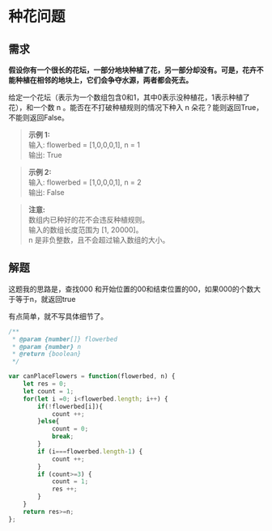 # 种花问题

## 需求

**假设你有一个很长的花坛，一部分地块种植了花，另一部分却没有。可是，花卉不能种植在相邻的地块上，它们会争夺水源，两者都会死去。**

给定一个花坛（表示为一个数组包含0和1，其中0表示没种植花，1表示种植了花），和一个数 n 。能否在不打破种植规则的情况下种入 n 朵花？能则返回True，不能则返回False。

>**示例 1:**  
输入: flowerbed = [1,0,0,0,1], n = 1  
输出: True

>**示例 2:**  
输入: flowerbed = [1,0,0,0,1], n = 2  
输出: False

>**注意:**  
数组内已种好的花不会违反种植规则。  
输入的数组长度范围为 [1, 20000]。  
n 是非负整数，且不会超过输入数组的大小。

## 解题
这题我的思路是，查找000 和开始位置的00和结束位置的00，如果000的个数大于等于n，就返回true

有点简单，就不写具体细节了。
```js
/**
 * @param {number[]} flowerbed
 * @param {number} n
 * @return {boolean}
 */

var canPlaceFlowers = function(flowerbed, n) {
    let res = 0;
    let count = 1;
    for(let i =0; i<flowerbed.length; i++) {
        if(!flowerbed[i]){
            count ++;
        }else{
            count = 0;
            break;
        }
        if (i===flowerbed.length-1) {
            count ++; 
        }
        if (count>=3) {
            count = 1;
            res ++;
        }
    }
    return res>=n;
};
```